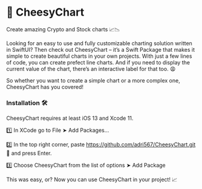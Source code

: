 #  🧀 CheesyChart

Create amazing Crypto and Stock charts 📈📉

Looking for an easy to use and fully customizable charting solution written in SwiftUI? Then check out CheesyChart – it’s a Swift Package that makes it simple to create beautiful charts in your own projects. With just a few lines of code, you can create prefect line charts. And if you need to display the current value of the chart, there’s an interactive label for that too. 😩 

So whether you want to create a simple chart or a more complex one, CheesyChart has you covered!

###

### Installation 🛠

CheesyChart requires at least iOS 13 and Xcode 11.

1️⃣ In XCode go to File ➤ Add Packages...

2️⃣ In the top right corner, paste https://github.com/adri567/CheesyChart.git 🧀 and press Enter.

3️⃣ Choose CheesyChart from the list of options ➤ Add Package

This was easy, or? Now you can use CheesyChart in your project! 📈


